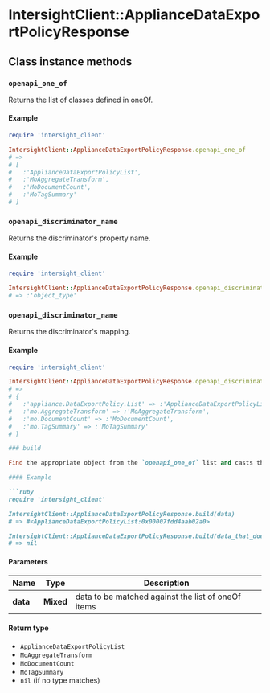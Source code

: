 # IntersightClient::ApplianceDataExportPolicyResponse

## Class instance methods

### `openapi_one_of`

Returns the list of classes defined in oneOf.

#### Example

```ruby
require 'intersight_client'

IntersightClient::ApplianceDataExportPolicyResponse.openapi_one_of
# =>
# [
#   :'ApplianceDataExportPolicyList',
#   :'MoAggregateTransform',
#   :'MoDocumentCount',
#   :'MoTagSummary'
# ]
```

### `openapi_discriminator_name`

Returns the discriminator's property name.

#### Example

```ruby
require 'intersight_client'

IntersightClient::ApplianceDataExportPolicyResponse.openapi_discriminator_name
# => :'object_type'
```

### `openapi_discriminator_name`

Returns the discriminator's mapping.

#### Example

```ruby
require 'intersight_client'

IntersightClient::ApplianceDataExportPolicyResponse.openapi_discriminator_mapping
# =>
# {
#   :'appliance.DataExportPolicy.List' => :'ApplianceDataExportPolicyList',
#   :'mo.AggregateTransform' => :'MoAggregateTransform',
#   :'mo.DocumentCount' => :'MoDocumentCount',
#   :'mo.TagSummary' => :'MoTagSummary'
# }

### build

Find the appropriate object from the `openapi_one_of` list and casts the data into it.

#### Example

```ruby
require 'intersight_client'

IntersightClient::ApplianceDataExportPolicyResponse.build(data)
# => #<ApplianceDataExportPolicyList:0x00007fdd4aab02a0>

IntersightClient::ApplianceDataExportPolicyResponse.build(data_that_doesnt_match)
# => nil
```

#### Parameters

| Name | Type | Description |
| ---- | ---- | ----------- |
| **data** | **Mixed** | data to be matched against the list of oneOf items |

#### Return type

- `ApplianceDataExportPolicyList`
- `MoAggregateTransform`
- `MoDocumentCount`
- `MoTagSummary`
- `nil` (if no type matches)

